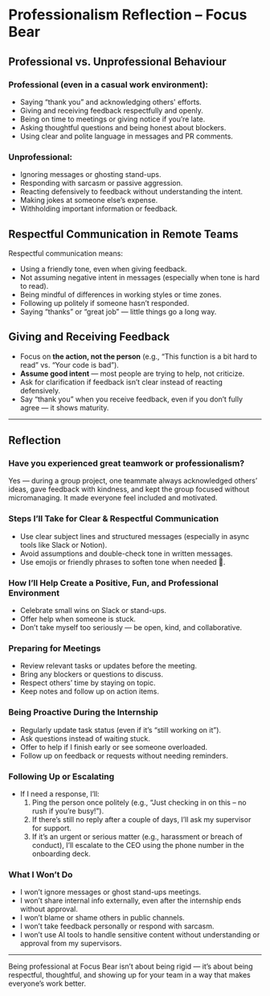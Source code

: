 # Professionalism Reflection – Focus Bear

## Professional vs. Unprofessional Behaviour

### Professional (even in a casual work environment):
- Saying “thank you” and acknowledging others' efforts.
- Giving and receiving feedback respectfully and openly.
- Being on time to meetings or giving notice if you’re late.
- Asking thoughtful questions and being honest about blockers.
- Using clear and polite language in messages and PR comments.

### Unprofessional:
- Ignoring messages or ghosting stand-ups.
- Responding with sarcasm or passive aggression.
- Reacting defensively to feedback without understanding the intent.
- Making jokes at someone else’s expense.
- Withholding important information or feedback.



## Respectful Communication in Remote Teams

Respectful communication means:
- Using a friendly tone, even when giving feedback.
- Not assuming negative intent in messages (especially when tone is hard to read).
- Being mindful of differences in working styles or time zones.
- Following up politely if someone hasn’t responded.
- Saying “thanks” or “great job” — little things go a long way.


## Giving and Receiving Feedback

- Focus on **the action, not the person** (e.g., “This function is a bit hard to read” vs. “Your code is bad”).
- **Assume good intent** — most people are trying to help, not criticize.
- Ask for clarification if feedback isn’t clear instead of reacting defensively.
- Say “thank you” when you receive feedback, even if you don’t fully agree — it shows maturity.

---

## Reflection

### Have you experienced great teamwork or professionalism?

Yes — during a group project, one teammate always acknowledged others’ ideas, gave feedback with kindness, and kept the group focused without micromanaging. It made everyone feel included and motivated.

### Steps I’ll Take for Clear & Respectful Communication

- Use clear subject lines and structured messages (especially in async tools like Slack or Notion).
- Avoid assumptions and double-check tone in written messages.
- Use emojis or friendly phrases to soften tone when needed 🙂.

### How I’ll Help Create a Positive, Fun, and Professional Environment

- Celebrate small wins on Slack or stand-ups.
- Offer help when someone is stuck.
- Don’t take myself too seriously — be open, kind, and collaborative.

### Preparing for Meetings

- Review relevant tasks or updates before the meeting.
- Bring any blockers or questions to discuss.
- Respect others’ time by staying on topic.
- Keep notes and follow up on action items.

### Being Proactive During the Internship

- Regularly update task status (even if it’s “still working on it”).
- Ask questions instead of waiting stuck.
- Offer to help if I finish early or see someone overloaded.
- Follow up on feedback or requests without needing reminders.

### Following Up or Escalating

- If I need a response, I’ll:
  1. Ping the person once politely (e.g., “Just checking in on this – no rush if you’re busy!”).
  2. If there’s still no reply after a couple of days, I’ll ask my supervisor for support.
  3. If it’s an urgent or serious matter (e.g., harassment or breach of conduct), I’ll escalate to the CEO using the phone number in the onboarding deck.

### What I Won’t Do

- I won’t ignore messages or ghost stand-ups meetings. 
- I won’t share internal info externally, even after the internship ends without approval. 
- I won’t blame or shame others in public channels.
- I won’t take feedback personally or respond with sarcasm.
- I won’t use AI tools to handle sensitive content without understanding or approval from my supervisors. 

---

Being professional at Focus Bear isn’t about being rigid — it’s about being respectful, thoughtful, and showing up for your team in a way that makes everyone’s work better.
 